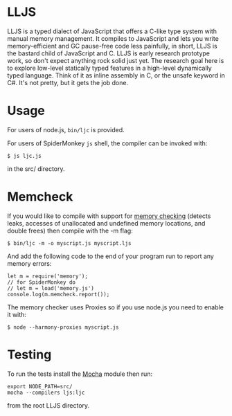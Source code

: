 LLJS
====

LLJS is a typed dialect of JavaScript that offers a
C-like type system with manual memory management. It compiles to JavaScript
and lets you write memory-efficient and GC pause-free code less painfully, in
short, LLJS is the bastard child of JavaScript and C. LLJS is early research
prototype work, so don't expect anything rock solid just yet.  The research
goal here is to explore low-level statically typed features in a high-level
dynamically typed language. Think of it as inline assembly in C, or the
unsafe keyword in C#. It's not pretty, but it gets the job done.

Usage
=====

For users of node.js, `bin/ljc` is provided.

For users of SpiderMonkey `js` shell, the compiler can be invoked with:

    $ js ljc.js

in the src/ directory.

Memcheck
========

If you would like to compile with support for [memory checking](http://disnetdev.com/blog/2012/07/18/memory-checking-in-low-level-javascript/) (detects
leaks, accesses of unallocated and undefined memory locations, and
double frees) then compile with the -m flag:

    $ bin/ljc -m -o myscript.js myscript.ljs

And add the following code to the end of your program run to report
any memory errors:

    let m = require('memory');
    // for SpiderMonkey do
    // let m = load('memory.js')
    console.log(m.memcheck.report());

The memory checker uses Proxies so if you use node.js you need to
enable it with:

    $ node --harmony-proxies myscript.js

Testing
=======

To run the tests install the [Mocha](http://visionmedia.github.com/mocha/) module then run:

    export NODE_PATH=src/
    mocha --compilers ljs:ljc

from the root LLJS directory.
